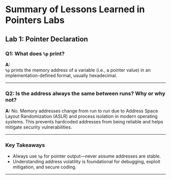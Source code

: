 # Summary of Lessons Learned in Pointers Labs

## Lab 1: Pointer Declaration


### Q1: What does `%p` print?

**A:**  
`%p` prints the memory address of a variable (i.e., a pointer value) in an implementation-defined format, usually hexadecimal.

---

### Q2: Is the address always the same between runs? Why or why not?

**A:**  No. Memory addresses change from run to run due to Address Space Layout Randomization (ASLR) and process isolation in modern operating systems. This prevents hardcoded addresses from being reliable and helps mitigate security vulnerabilities.

---

### Key Takeaways

- Always use `%p` for pointer output—never assume addresses are stable.
- Understanding address volatility is foundational for debugging, exploit mitigation, and secure coding.

---